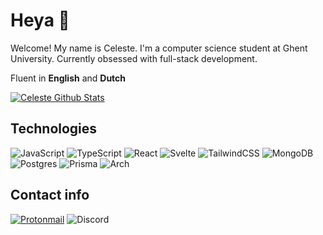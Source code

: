 # Heya 👋
Welcome! My name is Celeste.
I'm a computer science student at Ghent University.
Currently obsessed with full-stack development.

Fluent in **English** and **Dutch**

[![Celeste Github Stats](https://github-readme-stats.vercel.app/api?username=ceselder)](https://github.com/anuraghazra/github-readme-stats)

## **Technologies**
<!-- https://ileriayo.github.io/markdown-badges/ -->
![JavaScript](https://img.shields.io/badge/javascript-%23323330.svg?style=for-the-badge&logo=javascript&logoColor=%23F7DF1E)
![TypeScript](https://img.shields.io/badge/typescript-%23007ACC.svg?style=for-the-badge&logo=typescript&logoColor=white)
![React](https://img.shields.io/badge/react-%2320232a.svg?style=for-the-badge&logo=react&logoColor=%2361DAFB)
![Svelte](https://img.shields.io/badge/svelte-%23f1413d.svg?style=for-the-badge&logo=svelte&logoColor=white)
![TailwindCSS](https://img.shields.io/badge/tailwindcss-%2338B2AC.svg?style=for-the-badge&logo=tailwind-css&logoColor=white)
![MongoDB](https://img.shields.io/badge/MongoDB-%234ea94b.svg?style=for-the-badge&logo=mongodb&logoColor=white)
![Postgres](https://img.shields.io/badge/postgres-%23316192.svg?style=for-the-badge&logo=postgresql&logoColor=white)
![Prisma](https://img.shields.io/badge/Prisma-3982CE?style=for-the-badge&logo=Prisma&logoColor=white)
![Arch](https://img.shields.io/badge/Arch%20Linux-1793D1?logo=arch-linux&logoColor=fff&style=for-the-badge)

## **Contact info**
[![Protonmail](https://img.shields.io/badge/ProtonMail-8B89CC?style=for-the-badge&logo=protonmail&logoColor=white)](mailto:coolestrogen@protonmail.com)
![Discord](https://img.shields.io/badge/celeste%234332-%237289DA.svg?style=for-the-badge&logo=discord&logoColor=white)

